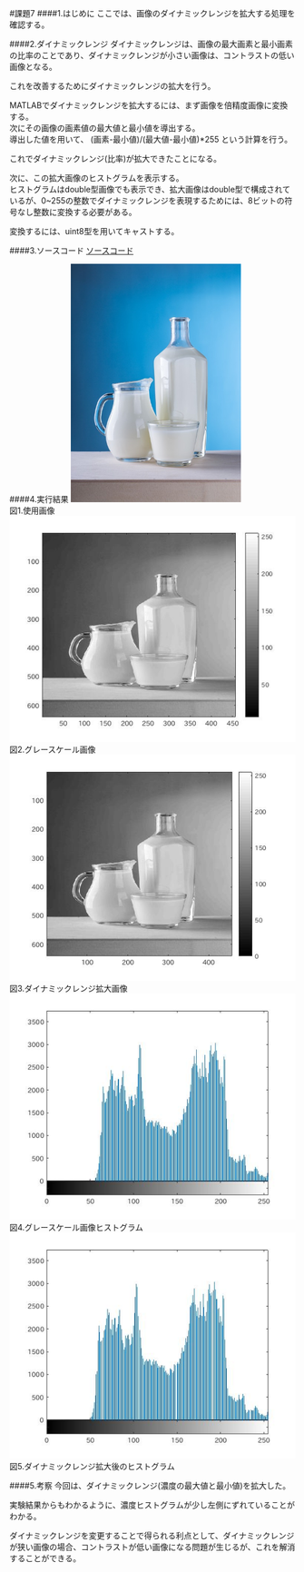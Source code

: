 #課題7
####1.はじめに
ここでは、画像のダイナミックレンジを拡大する処理を確認する。

####2.ダイナミックレンジ
ダイナミックレンジは、画像の最大画素と最小画素の比率のことであり、ダイナミックレンジが小さい画像は、コントラストの低い画像となる。

これを改善するためにダイナミックレンジの拡大を行う。

MATLABでダイナミックレンジを拡大するには、まず画像を倍精度画像に変換する。  
次にその画像の画素値の最大値と最小値を導出する。  
導出した値を用いて、
	(画素-最小値)/(最大値-最小値)*255
という計算を行う。

これでダイナミックレンジ(比率)が拡大できたことになる。

次に、この拡大画像のヒストグラムを表示する。  
ヒストグラムはdouble型画像でも表示でき、拡大画像はdouble型で構成されているが、0~255の整数でダイナミックレンジを表現するためには、8ビットの符号なし整数に変換する必要がある。

変換するには、uint8型を用いてキャストする。

####3.ソースコード
[ソースコード](../Program/Program7.m)

####4.実行結果
<img src="./Report_Picture_07/pic.jpg" alt="使用画像" width="300"><br>
図1.使用画像  
<img src="./Report_Picture_07/picgray.jpg" alt=""><br>
図2.グレースケール画像  
<img src="./Report_Picture_07/picgrayextend.jpg" alt="ダイナミックレンジ拡大"><br>
図3.ダイナミックレンジ拡大画像  
<img src="./Report_Picture_07/picgrayhist.jpg" alt=""><br>
図4.グレースケール画像ヒストグラム  
<img src="./Report_Picture_07/picgrayextendhist.jpg" alt=""><br>
図5.ダイナミックレンジ拡大後のヒストグラム

####5.考察
今回は、ダイナミックレンジ(濃度の最大値と最小値)を拡大した。  

実験結果からもわかるように、濃度ヒストグラムが少し左側にずれていることがわかる。

ダイナミックレンジを変更することで得られる利点として、ダイナミックレンジが狭い画像の場合、コントラストが低い画像になる問題が生じるが、これを解消することができる。
